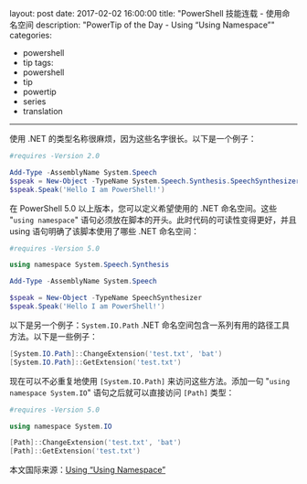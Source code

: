 ﻿layout: post
date: 2017-02-02 16:00:00
title: "PowerShell 技能连载 - 使用命名空间
description: "PowerTip of the Day - Using “Using Namespace”"
categories:
- powershell
- tip
tags:
- powershell
- tip
- powertip
- series
- translation
---
使用 .NET 的类型名称很麻烦，因为这些名字很长。以下是一个例子：

```powershell
#requires -Version 2.0

Add-Type -AssemblyName System.Speech
$speak = New-Object -TypeName System.Speech.Synthesis.SpeechSynthesizer
$speak.Speak('Hello I am PowerShell!')
```

在 PowerShell 5.0 以上版本，您可以定义希望使用的 .NET 命名空间。这些 "`using namespace`" 语句必须放在脚本的开头。此时代码的可读性变得更好，并且 using 语句明确了该脚本使用了哪些 .NET 命名空间：

```powershell
#requires -Version 5.0

using namespace System.Speech.Synthesis

Add-Type -AssemblyName System.Speech

$speak = New-Object -TypeName SpeechSynthesizer
$speak.Speak('Hello I am PowerShell!')
```

以下是另一个例子：`System.IO.Path` .NET 命名空间包含一系列有用的路径工具方法。以下是一些例子：


```powershell
[System.IO.Path]::ChangeExtension('test.txt', 'bat')
[System.IO.Path]::GetExtension('test.txt')
```

现在可以不必重复地使用 `[System.IO.Path]` 来访问这些方法。添加一句 "`using namespace System.IO`" 语句之后就可以直接访问 `[Path]` 类型：

```powershell
#requires -Version 5.0

using namespace System.IO

[Path]::ChangeExtension('test.txt', 'bat')
[Path]::GetExtension('test.txt')
```

<!--more-->
本文国际来源：[Using “Using Namespace”](http://community.idera.com/powershell/powertips/b/tips/posts/using-using-namespace)
